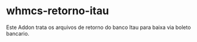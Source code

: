 # whmcs-retorno-itau
Este Addon trata os arquivos de retorno do banco Itau para baixa via boleto bancario.
